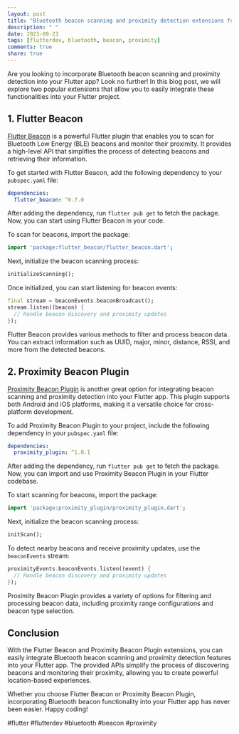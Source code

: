 ```yaml
---
layout: post
title: "Bluetooth beacon scanning and proximity detection extensions for Flutter"
description: " "
date: 2023-09-23
tags: [flutterdev, bluetooth, beacon, proximity]
comments: true
share: true
---
```


Are you looking to incorporate Bluetooth beacon scanning and proximity detection into your Flutter app? Look no further! In this blog post, we will explore two popular extensions that allow you to easily integrate these functionalities into your Flutter project.

## 1. Flutter Beacon

[Flutter Beacon](https://pub.dev/packages/flutter_beacon) is a powerful Flutter plugin that enables you to scan for Bluetooth Low Energy (BLE) beacons and monitor their proximity. It provides a high-level API that simplifies the process of detecting beacons and retrieving their information.

To get started with Flutter Beacon, add the following dependency to your `pubspec.yaml` file:

```yaml
dependencies:
  flutter_beacon: ^0.7.0
```

After adding the dependency, run `flutter pub get` to fetch the package. Now, you can start using Flutter Beacon in your code.

To scan for beacons, import the package:

```dart
import 'package:flutter_beacon/flutter_beacon.dart';
```

Next, initialize the beacon scanning process:

```dart
initializeScanning();
```

Once initialized, you can start listening for beacon events:

```dart
final stream = beaconEvents.beaconBroadcast();
stream.listen((beacon) {
  // Handle beacon discovery and proximity updates
});
```

Flutter Beacon provides various methods to filter and process beacon data. You can extract information such as UUID, major, minor, distance, RSSI, and more from the detected beacons.

## 2. Proximity Beacon Plugin

[Proximity Beacon Plugin](https://pub.dev/packages/proximity_plugin) is another great option for integrating beacon scanning and proximity detection into your Flutter app. This plugin supports both Android and iOS platforms, making it a versatile choice for cross-platform development.

To add Proximity Beacon Plugin to your project, include the following dependency in your `pubspec.yaml` file:

```yaml
dependencies:
  proximity_plugin: ^1.0.1
```

After adding the dependency, run `flutter pub get` to fetch the package. Now, you can import and use Proximity Beacon Plugin in your Flutter codebase.

To start scanning for beacons, import the package:

```dart
import 'package:proximity_plugin/proximity_plugin.dart';
```

Next, initialize the beacon scanning process:

```dart
initScan();
```

To detect nearby beacons and receive proximity updates, use the `beaconEvents` stream:

```dart
proximityEvents.beaconEvents.listen((event) {
  // Handle beacon discovery and proximity updates
});
```

Proximity Beacon Plugin provides a variety of options for filtering and processing beacon data, including proximity range configurations and beacon type selection.

## Conclusion

With the Flutter Beacon and Proximity Beacon Plugin extensions, you can easily integrate Bluetooth beacon scanning and proximity detection features into your Flutter app. The provided APIs simplify the process of discovering beacons and monitoring their proximity, allowing you to create powerful location-based experiences.

Whether you choose Flutter Beacon or Proximity Beacon Plugin, incorporating Bluetooth beacon functionality into your Flutter app has never been easier. Happy coding!

#flutter #flutterdev #bluetooth #beacon #proximity